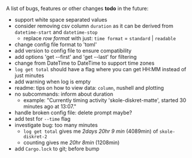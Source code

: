 A list of bugs, features or other changes **todo** in the future:
- support white space separated values
- consider removing csv column `duration` as it can be derived from `datetime-start` and `datetime-stop`
  - replace *row format* with just: `time format` = `standard` | `readable`
- change config file format to 'toml'
- add version to config file to ensure compatibility
- add options 'get --first' and 'get --last' for filtering
- change from DateTime<Local> to DateTime<FixedOffset> to support time zones
- `log get total` should have a flag where you can get HH:MM instead of just minutes
- add warning when log is empty
- readme: tips on how to view data: `column`, nushell and plotting
- no subcommands: inform about duration
  - example: "Currently timing activity 'skole-diskret-matte', started 30 minutes ago at 13:07."
- handle broken config file: delete prompt maybe?
- add test for `--time` flag
- investigate bug: too many minutes
  - `log get total` gives me *2days 20hr 9 min* (4089min) of `skole-diskret-2`
  - counting gives me *20hr 8min* (1208min)
- add `Cargo.lock` to git; before bump
